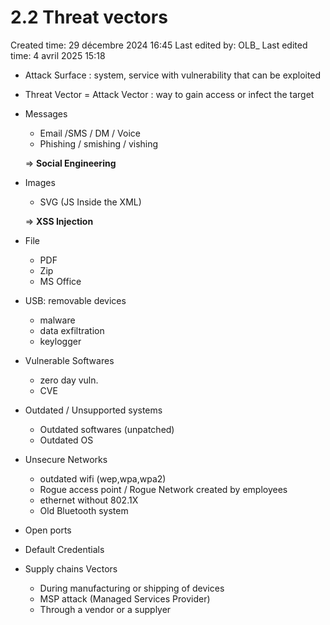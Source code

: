 # 2.2 Threat vectors

Created time: 29 décembre 2024 16:45
Last edited by: OLB_
Last edited time: 4 avril 2025 15:18

- Attack Surface : system, service with vulnerability that can be exploited
- Threat Vector = Attack Vector : way to gain access or infect the target
- Messages
    - Email /SMS / DM / Voice
    - Phishing / smishing / vishing
    
    ⇒ **Social Engineering**
    
- Images
    - SVG (JS Inside the XML)
    
    ⇒ **XSS Injection**
    
- File
    - PDF
    - Zip
    - MS Office
- USB:  removable devices
    - malware
    - data exfiltration
    - keylogger
- Vulnerable Softwares
    - zero day vuln.
    - CVE
- Outdated / Unsupported systems
    - Outdated softwares (unpatched)
    - Outdated OS
- Unsecure Networks
    - outdated wifi (wep,wpa,wpa2)
    - Rogue access point / Rogue Network created by employees
    - ethernet without 802.1X
    - Old Bluetooth system
- Open ports
- Default Credentials
- Supply chains Vectors
    - During manufacturing or shipping of devices
    - MSP attack (Managed Services Provider)
    - Through a vendor or a supplyer